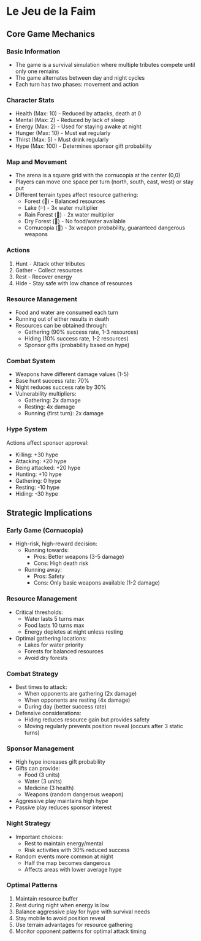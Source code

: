 


# Le Jeu de la Faim

## Core Game Mechanics

### Basic Information
- The game is a survival simulation where multiple tributes compete until only one remains
- The game alternates between day and night cycles
- Each turn has two phases: movement and action

### Character Stats
- Health (Max: 10) - Reduced by attacks, death at 0
- Mental (Max: 2) - Reduced by lack of sleep
- Energy (Max: 2) - Used for staying awake at night
- Hunger (Max: 10) - Must eat regularly
- Thirst (Max: 5) - Must drink regularly
- Hype (Max: 100) - Determines sponsor gift probability

### Map and Movement
- The arena is a square grid with the cornucopia at the center (0,0)
- Players can move one space per turn (north, south, east, west) or stay put
- Different terrain types affect resource gathering:
  - Forest (🌳) - Balanced resources
  - Lake (💦) - 3x water multiplier
  - Rain Forest (🌴) - 2x water multiplier
  - Dry Forest (🌵) - No food/water available
  - Cornucopia (🌽) - 3x weapon probability, guaranteed dangerous weapons

### Actions
1. Hunt - Attack other tributes
2. Gather - Collect resources
3. Rest - Recover energy
4. Hide - Stay safe with low chance of resources

### Resource Management
- Food and water are consumed each turn
- Running out of either results in death
- Resources can be obtained through:
  - Gathering (90% success rate, 1-3 resources)
  - Hiding (10% success rate, 1-2 resources)
  - Sponsor gifts (probability based on hype)

### Combat System
- Weapons have different damage values (1-5)
- Base hunt success rate: 70%
- Night reduces success rate by 30%
- Vulnerability multipliers:
  - Gathering: 2x damage
  - Resting: 4x damage
  - Running (first turn): 2x damage

### Hype System
Actions affect sponsor approval:
- Killing: +30 hype
- Attacking: +20 hype
- Being attacked: +20 hype
- Hunting: +10 hype
- Gathering: 0 hype
- Resting: -10 hype
- Hiding: -30 hype

## Strategic Implications

### Early Game (Cornucopia)
- High-risk, high-reward decision:
  - Running towards: 
    - Pros: Better weapons (3-5 damage)
    - Cons: High death risk
  - Running away:
    - Pros: Safety
    - Cons: Only basic weapons available (1-2 damage)

### Resource Management
- Critical thresholds:
  - Water lasts 5 turns max
  - Food lasts 10 turns max
  - Energy depletes at night unless resting
- Optimal gathering locations:
  - Lakes for water priority
  - Forests for balanced resources
  - Avoid dry forests

### Combat Strategy
- Best times to attack:
  - When opponents are gathering (2x damage)
  - When opponents are resting (4x damage)
  - During day (better success rate)
- Defensive considerations:
  - Hiding reduces resource gain but provides safety
  - Moving regularly prevents position reveal (occurs after 3 static turns)

### Sponsor Management
- High hype increases gift probability
- Gifts can provide:
  - Food (3 units)
  - Water (3 units)
  - Medicine (3 health)
  - Weapons (random dangerous weapon)
- Aggressive play maintains high hype
- Passive play reduces sponsor interest

### Night Strategy
- Important choices:
  - Rest to maintain energy/mental
  - Risk activities with 30% reduced success
- Random events more common at night
  - Half the map becomes dangerous
  - Affects areas with lower average hype

### Optimal Patterns
1. Maintain resource buffer
2. Rest during night when energy is low
3. Balance aggressive play for hype with survival needs
4. Stay mobile to avoid position reveal
5. Use terrain advantages for resource gathering
6. Monitor opponent patterns for optimal attack timing